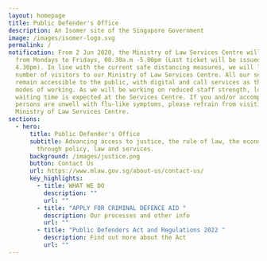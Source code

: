 ```yaml
---
layout: homepage
title: Public Defender's Office
description: An Isomer site of the Singapore Government
image: /images/isomer-logo.svg
permalink: /
notification: From 2 Jun 2020, the Ministry of Law Services Centre will operate
  from Mondays to Fridays, 08.30a.m -5.00pm (Last ticket will be issued at
  4.30pm). In line with the current safe distancing measures, we will limit the
  number of visitors to our Ministry of Law Services Centre. All our services
  remain accessible to the public, with digital and call services as the primary
  modes of working. As we will be working on reduced staff strength, longer
  waiting time is expected at the Services Centre. If you and/or accompanying
  persons are unwell with flu-like symptoms, please refrain from visiting the
  Ministry of Law Services Centre.
sections:
  - hero:
      title: Public Defender's Office
      subtitle: Advancing access to justice, the rule of law, the economy and society
        through policy, law and services.
      background: /images/justice.png
      button: Contact Us
      url: https://www.mlaw.gov.sg/about-us/contact-us/
      key_highlights:
        - title: WHAT WE DO
          description: ""
          url: ""
        - title: "APPLY FOR CRIMINAL DEFENCE AID "
          description: Our processes and other info
          url: ""
        - title: "Public Defenders Act and Regulations 2022 "
          description: Find out more about the Act
          url: ""
---
```


